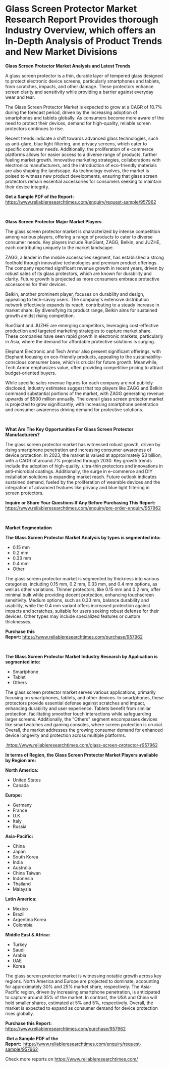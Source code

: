 <p><h1>Glass Screen Protector Market Research Report Provides thorough Industry Overview, which offers an In-Depth Analysis of Product Trends and New Market Divisions</h1></p><p><strong>Glass Screen Protector Market Analysis and Latest Trends</strong></p>
<p><p>A glass screen protector is a thin, durable layer of tempered glass designed to protect electronic device screens, particularly smartphones and tablets, from scratches, impacts, and other damage. These protectors enhance screen clarity and sensitivity while providing a barrier against everyday wear and tear.</p><p>The Glass Screen Protector Market is expected to grow at a CAGR of 10.7% during the forecast period, driven by the increasing adoption of smartphones and tablets globally. As consumers become more aware of the need to protect their devices, demand for high-quality, reliable screen protectors continues to rise. </p><p>Recent trends indicate a shift towards advanced glass technologies, such as anti-glare, blue light filtering, and privacy screens, which cater to specific consumer needs. Additionally, the proliferation of e-commerce platforms allows for easier access to a diverse range of products, further fueling market growth. Innovative marketing strategies, collaborations with electronics manufacturers, and the introduction of eco-friendly materials are also shaping the landscape. As technology evolves, the market is poised to witness new product developments, ensuring that glass screen protectors remain essential accessories for consumers seeking to maintain their device integrity.</p></p>
<p><strong>Get a Sample PDF of the Report:&nbsp;</strong> <a href="https://www.reliableresearchtimes.com/enquiry/request-sample/957962?utm_campaign=2179&utm_medium=2&utm_source=Github&utm_content=ia&utm_term=06022025&utm_id=glass-screen-protector">https://www.reliableresearchtimes.com/enquiry/request-sample/957962</a></p>
<p>&nbsp;</p>
<p><strong>Glass Screen Protector Major Market Players</strong></p>
<p><p>The glass screen protector market is characterized by intense competition among various players, offering a range of products to cater to diverse consumer needs. Key players include RunGiant, ZAGG, Belkin, and JUZHE, each contributing uniquely to the market landscape.</p><p>ZAGG, a leader in the mobile accessories segment, has established a strong foothold through innovative technologies and premium product offerings. The company reported significant revenue growth in recent years, driven by robust sales of its glass protectors, which are known for durability and clarity. Future growth is projected as more consumers embrace protective accessories for their devices.</p><p>Belkin, another prominent player, focuses on durability and design, appealing to tech-savvy users. The company's extensive distribution network effectively expands its reach, contributing to a steady increase in market share. By diversifying its product range, Belkin aims for sustained growth amidst rising competition.</p><p>RunGiant and JUZHE are emerging competitors, leveraging cost-effective production and targeted marketing strategies to capture market share. These companies have seen rapid growth in electronic markets, particularly in Asia, where the demand for affordable protective solutions is surging.</p><p>Elephant Electronic and Tech Armor also present significant offerings, with Elephant focusing on eco-friendly products, appealing to the sustainability-conscious consumer base, which is crucial for future growth. Meanwhile, Tech Armor emphasizes value, often providing competitive pricing to attract budget-oriented buyers.</p><p>While specific sales revenue figures for each company are not publicly disclosed, industry estimates suggest that top players like ZAGG and Belkin command substantial portions of the market, with ZAGG generating revenue upwards of $500 million annually. The overall glass screen protector market is projected to grow significantly, with increasing smartphone penetration and consumer awareness driving demand for protective solutions.</p></p>
<p>&nbsp;</p>
<p><strong>What Are The Key Opportunities For Glass Screen Protector Manufacturers?</strong></p>
<p><p>The glass screen protector market has witnessed robust growth, driven by rising smartphone penetration and increasing consumer awareness of device protection. In 2023, the market is valued at approximately $3 billion, with a CAGR of around 7% projected through 2030. Key growth trends include the adoption of high-quality, ultra-thin protectors and innovations in anti-microbial coatings. Additionally, the surge in e-commerce and DIY installation solutions is expanding market reach. Future outlook indicates sustained demand, fueled by the proliferation of wearable devices and the integration of advanced features like privacy and blue light filtering in screen protectors.</p></p>
<p><strong>Inquire or Share Your Questions If Any Before Purchasing This Report:</strong> <a href="https://www.reliableresearchtimes.com/enquiry/pre-order-enquiry/957962?utm_campaign=2179&utm_medium=2&utm_source=Github&utm_content=ia&utm_term=06022025&utm_id=glass-screen-protector">https://www.reliableresearchtimes.com/enquiry/pre-order-enquiry/957962</a></p>
<p>&nbsp;</p>
<p><strong>Market Segmentation</strong></p>
<p><strong>The Glass Screen Protector Market Analysis by types is segmented into:</strong></p>
<p><ul><li>0.15 mm</li><li>0.2 mm</li><li>0.33 mm</li><li>0.4 mm</li><li>Other</li></ul></p>
<p><p>The glass screen protector market is segmented by thickness into various categories, including 0.15 mm, 0.2 mm, 0.33 mm, and 0.4 mm options, as well as other variations. Thinner protectors, like 0.15 mm and 0.2 mm, offer minimal bulk while providing decent protection, enhancing touchscreen sensitivity. Medium options, such as 0.33 mm, balance durability and usability, while the 0.4 mm variant offers increased protection against impacts and scratches, suitable for users seeking robust defense for their devices. Other types may include specialized features or custom thicknesses.</p></p>
<p><strong>Purchase this Report:&nbsp;</strong><a href="https://www.reliableresearchtimes.com/purchase/957962?utm_campaign=2179&utm_medium=2&utm_source=Github&utm_content=ia&utm_term=06022025&utm_id=glass-screen-protector">https://www.reliableresearchtimes.com/purchase/957962</a></p>
<p>&nbsp;</p>
<p><strong>The Glass Screen Protector Market Industry Research by Application is segmented into:</strong></p>
<p><ul><li>Smartphone</li><li>Tablet</li><li>Others</li></ul></p>
<p><p>The glass screen protector market serves various applications, primarily focusing on smartphones, tablets, and other devices. In smartphones, these protectors provide essential defense against scratches and impact, enhancing durability and user experience. Tablets benefit from similar protection, facilitating smoother touch interactions while safeguarding larger screens. Additionally, the "Others" segment encompasses devices like smartwatches and gaming consoles, where screen protection is crucial. Overall, the market addresses the growing consumer demand for enhanced device longevity and protection across multiple platforms.</p></p>
<p><a href="https://www.reliableresearchtimes.com/glass-screen-protector-r957962?utm_campaign=2179&utm_medium=2&utm_source=Github&utm_content=ia&utm_term=06022025&utm_id=glass-screen-protector">&nbsp;https://www.reliableresearchtimes.com/glass-screen-protector-r957962</a></p>
<p><strong>In terms of Region, the Glass Screen Protector Market Players available by Region are:</strong></p>
<p>
    <p> <strong> North America: </strong>
        <ul>
            <li>United States</li>
            <li>Canada</li>
        </ul>
        </p> 
    <p> <strong> Europe: </strong>
        <ul>
            <li>Germany</li>
            <li>France</li>
            <li>U.K.</li>
            <li>Italy</li>
            <li>Russia</li>
        </ul>
        </p> 
    <p> <strong> Asia-Pacific: </strong>
        <ul>
            <li>China</li>
            <li>Japan</li>
            <li>South Korea</li>
            <li>India</li>
            <li>Australia</li>
            <li>China Taiwan</li>
            <li>Indonesia</li>
            <li>Thailand</li>
            <li>Malaysia</li>
        </ul>
        </p> 
    <p> <strong> Latin America: </strong>
        <ul>
            <li>Mexico</li>
            <li>Brazil</li>
            <li>Argentina Korea</li>
            <li>Colombia</li>
        </ul>
        </p> 
    <p> <strong> Middle East & Africa: </strong>
        <ul>
            <li>Turkey</li>
            <li>Saudi</li>
            <li>Arabia</li>
            <li>UAE</li>
            <li>Korea</li>
        </ul>
    </p>
    </p>
<p><p>The glass screen protector market is witnessing notable growth across key regions. North America and Europe are projected to dominate, accounting for approximately 30% and 25% market share, respectively. The Asia-Pacific region, driven by increasing smartphone penetration, is anticipated to capture around 35% of the market. In contrast, the USA and China will hold smaller shares, estimated at 5% and 5%, respectively. Overall, the market is expected to expand as consumer demand for device protection rises globally.</p></p>
<p><strong>Purchase this Report: </strong><a href="https://www.reliableresearchtimes.com/purchase/957962?utm_campaign=2179&utm_medium=2&utm_source=Github&utm_content=ia&utm_term=06022025&utm_id=glass-screen-protector">https://www.reliableresearchtimes.com/purchase/957962</a></p>
<p>&nbsp;<strong>Get a Sample PDF of the Report:&nbsp;&nbsp;</strong><a href="https://www.reliableresearchtimes.com/enquiry/request-sample/957962?utm_campaign=2179&utm_medium=2&utm_source=Github&utm_content=ia&utm_term=06022025&utm_id=glass-screen-protector">https://www.reliableresearchtimes.com/enquiry/request-sample/957962</a></p>
<p><strong></strong></p>
<p>Check more reports on <a href="https://www.reliableresearchtimes.com/?utm_campaign=2179&utm_medium=2&utm_source=Github&utm_content=ia&utm_term=06022025&utm_id=glass-screen-protector">https://www.reliableresearchtimes.com/</a></p>